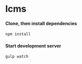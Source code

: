 # lcms

#### Clone, then install dependencies

```javascript
npm install
```

#### Start development server

```javascript
gulp watch
```

